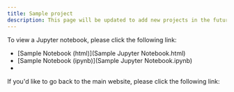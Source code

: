 ```yaml
---
title: Sample project
description: This page will be updated to add new projects in the future.
---
```


To view a Jupyter notebook, please click the following link:
- [Sample Notebook (html)](Sample Jupyter Notebook.html)
- [Sample Notebook (ipynb)](Sample Jupyter Notebook.ipynb)
-

If you'd like to go back to the main website, please click the following link:
